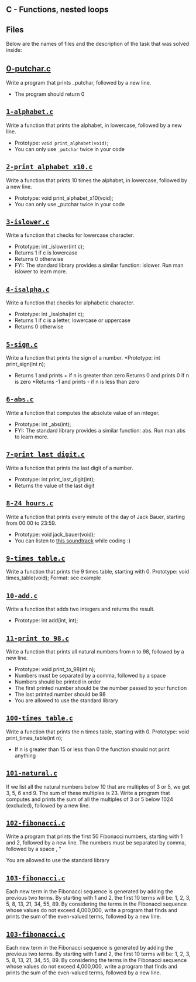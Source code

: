 ## C - Functions, nested loops

## Files
Below are the names of files and the description of the task that was solved inside:

## [0-putchar.c](0-putchar.c)
Write a program that prints _putchar, followed by a new line.

* The program should return 0

## [`1-alphabet.c`](1-alphabet.c)
Write a function that prints the alphabet, in lowercase, followed by a new line.
* Prototype: `void print_alphabet(void)`;
* You can only use `_putchar` twice in your code

## [`2-print_alphabet_x10.c`](2-print_alphabet_x10.c)
Write a function that prints 10 times the alphabet, in lowercase, followed by a new line.
* Prototype: void print_alphabet_x10(void);
* You can only use _putchar twice in your code

## [`3-islower.c`](3-islower.c)
Write a function that checks for lowercase character. 
* Prototype: int _islower(int c); 
* Returns 1 if c is lowercase 
* Returns 0 otherwise
* FYI: The standard library provides a similar function: islower. Run man islower to learn more.

## [`4-isalpha.c`](4-isalpha.c)
Write a function that checks for alphabetic character.
* Prototype: int _isalpha(int c);
* Returns 1 if c is a letter, lowercase or uppercase
* Returns 0 otherwise

## [`5-sign.c`](5-sign.c)
Write a function that prints the sign of a number.
 *Prototype: int print_sign(int n);
 * Returns 1 and prints + if n is greater than zero
Returns 0 and prints 0 if n is zero
 *Returns -1 and prints - if n is less than zero

## [`6-abs.c`](6-abs.c)
Write a function that computes the absolute value of an integer.
* Prototype: int _abs(int);
* FYI: The standard library provides a similar function: abs. Run man abs to learn more.

## [`7-print_last_digit.c`](7-print_last_digit.c)
Write a function that prints the last digit of a number.
* Prototype: int print_last_digit(int);
* Returns the value of the last digit

## [`8-24_hours.c`](8-24_hours.c)
Write a function that prints every minute of the day of Jack Bauer, starting from 00:00 to 23:59.
* Prototype: void jack_bauer(void);
* You can listen to [this soundtrack](https://alx-intranet.hbtn.io/rltoken/aNwRcWg7MPM1J2lYuuuBjA) while coding :)

## [`9-times_table.c`](9-times_table.c)
Write a function that prints the 9 times table, starting with 0.
Prototype: void times_table(void);
Format: see example

## [`10-add.c`](10-add.c)
Write a function that adds two integers and returns the result.
* Prototype: int add(int, int);

## [`11-print_to_98.c`](11-print_to_98.c)
Write a function that prints all natural numbers from n to 98, followed by a new line.
* Prototype: void print_to_98(int n);
* Numbers must be separated by a comma, followed by a space
* Numbers should be printed in order
* The first printed number should be the number passed to your function
* The last printed number should be 98
* You are allowed to use the standard library

## [`100-times_table.c`](100-times_table.c)
Write a function that prints the n times table, starting with 0.
Prototype: void print_times_table(int n);
* If n is greater than 15 or less than 0 the function should not print anything

## [`101-natural.c`](101-natural.c)
If we list all the natural numbers below 10 that are multiples of 3 or 5, we get 3, 5, 6 and 9. The sum of these multiples is 23. Write a program that computes and prints the sum of all the multiples of 3 or 5 below 1024 (excluded), followed by a new line.

## [`102-fibonacci.c`](102-fibonacci.c)
Write a program that prints the first 50 Fibonacci numbers, starting with 1 and 2, followed by a new line.
The numbers must be separated by comma, followed by a space , "

You are allowed to use the standard library

## [`103-fibonacci.c`](103-fibonacci.c)
Each new term in the Fibonacci sequence is generated by adding the previous two terms. By starting with 1 and 2, the first 10 terms will be: 1, 2, 3, 5, 8, 13, 21, 34, 55, 89. By considering the terms in the Fibonacci sequence whose values do not exceed 4,000,000, write a program that finds and prints the sum of the even-valued terms, followed by a new line.

## [`103-fibonacci.c`](103-fibonacci.c)
Each new term in the Fibonacci sequence is generated by adding the previous two terms. By starting with 1 and 2, the first 10 terms will be: 1, 2, 3, 5, 8, 13, 21, 34, 55, 89. By considering the terms in the Fibonacci sequence whose values do not exceed 4,000,000, write a program that finds and prints the sum of the even-valued terms, followed by a new line.
